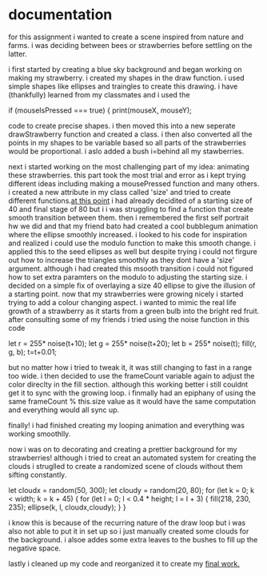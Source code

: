 # documentation #
for this assignment i wanted to create a scene inspired from nature and farms. i was deciding between bees or strawberries before settling on the latter.

i first started by creating a blue sky background and began working on making my strawberry. i created my shapes in the draw function. i used simple shapes like ellipses and traingles to create this drawing. i have (thankfully) learned from my classmates and i used the 

if (mouseIsPressed === true) {
    print(mouseX, mouseY);
    
code to create precise shapes. i then moved this into a new seperate drawStrawberry function and created a class. i then also converted all the points in my shapes to be variable based so all parts of the strawberries would be proportional. i aslo added a bush i=behind all my stawberries.

next i started working on the most challenging part of my idea: animating these strawberries. this part took the most trial and error as i kept trying different ideas including making a mousePressed function and many others. i created a new attribute in my class called 'size' and tried to create different functions.[at this point]() i had already decidited of a starting size of 40 and final stage of 80 but i i was struggling to find a function that create smooth transition between them. then i remembered the first self portrait hw we did and that my friend bato had created a cool bubblegum animation where the ellipse smoothly increased. i looked to his code for inspiration and realized i could use the modulo function to make this smooth change. i applied this to the seed ellipses as well but despite trying i could not firgure out how to increase the triangles smoothly as they dont have a 'size' argument. although i had created this msooth transition i could not figured how to set extra paramters on the modulo to adjusting the starting size. i decided on a simple fix of overlaying a size 40 ellipse to give the illusion of a starting point. now that my strawberries were growing nicely i started trying to add a colour changing aspect. i wanted to mimic the real life growth of a strawberry as it starts from a green bulb into the bright red fruit. after consulting some of my friends i tried using the noise function in this code

 let r = 255* noise(t+10);
    let g = 255* noise(t+20);
    let b = 255* noise(t);
    fill(r, g, b);
    t=t+0.01;
    
but no matter how i tried to tweak it, it was still changing to fast in a range too wide. i then decided to use the frameCount variable again to adjust the color direclty in the fill section. although this working better i still couldnt get it to sync with the growing loop. i finmally had an epiphany of using the same frameCount % this.size value as it would have the same computation and everything would all sync up. 

finally! i had finished creating my looping animation and everything was working smoothlly.

now i was on to decorating and creating a prettier background for my strawberries! although i tried to creat an automated system for creating the clouds i struglled to create a randomized scene of clouds without them sifting constantly.

let cloudx = random(50, 300);
  let cloudy = random(20, 80);
  for (let k = 0; k < width; k = k + 45) {
    for (let l = 0; l < 0.4 * height; l = l + 3) {
      fill(218, 230, 235);
      ellipse(k, l, cloudx,cloudy);
    }
  }

i know this is because of the recurring nature of the draw loop but i was also not able to put it in set up so i just manually created some clouds for the background. i alsoe addes some extra leaves to the bushes to fill up the negative space.

lastly i cleaned up my code and reorganized it to create my [final work.](https://editor.p5js.org/insiyam/sketches/SQB4oCeKu-)
